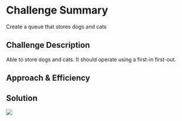 # Challenge Summary
<!-- Short summary or background information -->
Create a queue that stores dogs and cats
## Challenge Description
<!-- Description of the challenge -->
Able to store dogs and cats. It should operate using a first-in first-out.
## Approach & Efficiency
<!-- What approach did you take? Why? What is the Big O space/time for this approach? -->

## Solution
<!-- Embedded whiteboard image -->
![](/img/animal-shelter.jpeg)